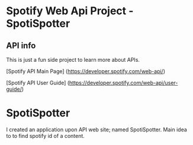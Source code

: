 # Spotify Web Api Project - SpotiSpotter

## API info

This is just a fun side project to learn more about APIs.

[Spotify API Main Page] (https://developer.spotify.com/web-api/)

[Spotify API User Guide] (https://developer.spotify.com/web-api/user-guide/)



# SpotiSpotter

I created an application upon API web site; named SpotiSpotter. Main idea to to find spotify id of a content.
